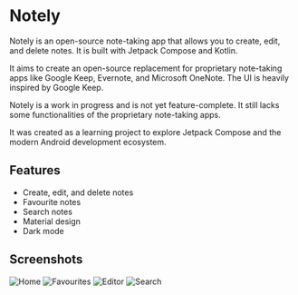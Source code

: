 # Notely

Notely is an open-source note-taking app that allows you to create, edit, and delete notes. It is
built with Jetpack Compose and Kotlin.

It aims to create an open-source replacement for proprietary note-taking apps like Google Keep,
Evernote, and Microsoft OneNote.
The UI is heavily inspired by Google Keep.

Notely is a work in progress and is not yet feature-complete. It still lacks some functionalities of
the proprietary note-taking apps.

It was created as a learning project to explore Jetpack Compose and the modern Android development
ecosystem.

## Features

- Create, edit, and delete notes
- Favourite notes
- Search notes
- Material design
- Dark mode

## Screenshots

![Home](screenshots/home.png)
![Favourites](screenshots/favs.png)
![Editor](screenshots/editor.png)
![Search](screenshots/search.png)
